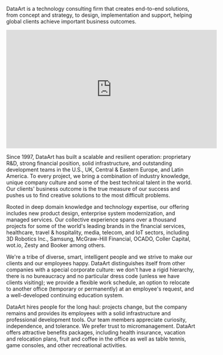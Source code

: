 DataArt is a technology consulting firm that creates end-to-end solutions, from concept and strategy, to design, implementation and support, helping global clients achieve important business outcomes.

<div class="videoWrapper">
<iframe width="560" height="315" src="https://www.youtube.com/embed/3Y2lhl17Kn8" frameborder="0" allowfullscreen></iframe>
</div>

Since 1997, DataArt has built a scalable and resilient operation: proprietary R&D, strong financial position, solid infrastructure, and outstanding development teams in the U.S., UK, Central & Eastern Europe, and Latin America. To every project, we bring a combination of industry knowledge, unique company culture and some of the best technical talent in the world. Our clients' business outcome is the true measure of our success and pushes us to find creative solutions to the most difficult problems.

Rooted in deep domain knowledge and technology expertise, our offering includes new product design, enterprise system modernization, and managed services. Our collective experience spans over a thousand projects for some of the world's leading brands in the financial services, healthcare, travel & hospitality, media, telecom, and IoT sectors, including 3D Robotics Inc., Samsung, McGraw-Hill Financial, OCADO, Coller Capital, wot.io, Zesty and Booker among others.

We're a tribe of diverse, smart, intelligent people and we strive to make our clients and our employees happy. DataArt distinguishes itself from other companies with a special corporate culture: we don't have a rigid hierarchy, there is no bureaucracy and no particular dress code (unless we have clients visiting); we provide a flexible work schedule, an option to relocate to another office (temporary or permanently) at an employee's request, and a well-developed continuing education system.

DataArt hires people for the long haul: projects change, but the company remains and provides its employees with a solid infrastructure and professional development tools. Our team members appreciate curiosity, independence, and tolerance. We prefer trust to micromanagement. DataArt offers attractive benefits packages, including health insurance, vacation and relocation plans, fruit and coffee in the office as well as table tennis, game consoles, and other recreational activities.
